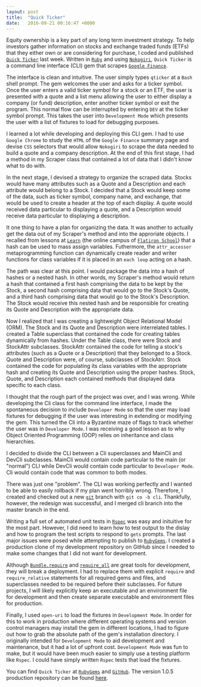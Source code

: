 ```yaml
---
layout: post
title:  "Quick Ticker"
date:   2016-09-21 00:16:47 +0000
---
```



Equity ownership is a key part of any long term investment strategy.  To help investors gather information on stocks and exchange traded funds (ETFs) that they either own or are considering for purchase, I coded and published [`Quick Ticker`](https://rubygems.org/gems/qticker) last week.  Written in [`Ruby`](https://www.ruby-lang.org/en/) and using [`Nokogiri`](https://rubygems.org/gems/nokogiri), `Quick Ticker` is a command line interface (CLI) gem that scrapes [`Google Finance`](https://www.google.com/finance).

The interface is clean and intuitive. The user simply types `qticker` at a `Bash` shell prompt.  The gem welcomes the user and asks for a ticker symbol.  Once the user enters a valid ticker symbol for a stock or an ETF, the user is presented with a quote and a list menu allowing the user to either display a company (or fund) description, enter another ticker symbol or exit the program.  This normal flow can be interrupted by entering `DEV` at the ticker symbol prompt.  This takes the user into `Development Mode` which presents the user with a list of fixtures to load for debugging purposes.

I learned a lot while developing and deploying this CLI gem.  I had to use `Google Chrome` to study the `HTML` of the `Google Finance` summary page and devise `CSS` selectors that would allow `Nokogiri` to scrape the data needed to build a quote and a company description.  At the end of this first stage, I had a method in my Scraper class that contained a lot of data that I didn't know what to do with.

In the next stage, I devised a strategy to organize the scraped data.  Stocks would have many attributes such as a Quote and a Description and each attribute would belong to a Stock.  I decided that a Stock would keep some of the data, such as ticker symbol, company name, and exchange, that would be used to create a header at the top of each display.  A quote would received data particular to displaying a quote, and a Description would receive data particular to displaying a description.  

It one thing to have a plan for organizing the data.  It was another to actually get the data out of my Scraper's method and into the approriate objects.  I recalled from lessons at [`Learn`](https://https://learn.co/lessons/welcome-to-learn-verified) (the online campus of [`Flatiron School`](https://flatironschool.com/)) that a hash can be used to mass assign variables.  Futhermore, the `attr_accessor` metaprogramming function can dynamically create reader and writer functions for class variables if it is placed in an `each loop` acting on a hash.

The path was clear at this point.  I would package the data into a hash of hashes or a nested hash.  In other words, my Scraper's method would return a hash that contained a first hash comprising the data to be kept by the Stock, a second hash comprising data that would go to the Stock's Quote, and a third hash comprising data that would go to the Stock's Description.  The Stock would receive this nested hash and be responsible for creating its Quote and Description with the appropriate data.

Now I realized that I was creating a lightweight Object Relational Model (ORM).  The Stock and its Quote and Description were interrelated tables.  I created a Table superclass that contained the code for creating tables dynamically from hashes.  Under the Table class, there were Stock and StockAttr subclasses.  StockAttr contained the code for telling a stock's attributes (such as a Quote or a Description) that they belonged to a Stock.  Quote and Description were, of course, subclasses of StockAtrr.  Stock contained the code for populating its class variables with the appropriate hash and creating its Quote and Description using the proper hashes.  Stock, Quote, and Description each contained methods that displayed data specific to each class.

I thought that the rough part of the project was over, and I was wrong.  While developing the Cli class for the command line interface, I made the spontaneous decision to include `Developer Mode` so that the user may load fixtures for debugging if the user was interesting in extending or modifying the gem.  This turned the Cli into a Byzantine maze of flags to track whether the user was in `Developer Mode`.  I was receiving a good lesson as to why Object Oriented Programming (OOP) relies on inheritance and class hierarchies.

I decided to divide the CLI between a Cli superclasses and MainCli and DevCli subclasses.  MainCli would contain code particular to the main (or "normal") CLI while DevCli would contain code particular to `Developer Mode`.  Cli would contain code that was common to both modes.

There was just one "problem".  The CLI was working perfectly and I wanted to be able to easily rollback if my plan went horribly wrong.  Therefore, I created and checked out a new [`git`](https://git-scm.com/) branch with `git co -b cli`.  Thankfully, however, the redesign was successful, and I merged cli branch into the master branch in the end.

Writing a full set of automated unit tests in [`Rspec`](https://rubygems.org/gems/respec) was easy and inituitive for the most part.  However, I did need to learn how to test output to the dislay and how to program the test scripts to respond to `gets` prompts.  The last major issues were posed while attempting to publish to [`RubyGems`](https://rubygems.org).  I created a production clone of my development repository on GitHub since I needed to make some changes that I did not want for development.

Although [`Bundle.require`](https://rubygems.org/gems/bundler) and [`require_all`](https://rubygems.org/gems/require_all) are great tools for development, they will break a deployment.  I had to replace them with explicit `require` and `require_relative` statements for all required gems and files, and superclasses needed to be required before their subclasses.  For future projects, I will likely explicitly keep an executable and an environment file for development and then create separate executable and environment files for production.

Finally, I used `open-uri` to load the fixtures in `Development Mode`.  In order for this to work in production where different operating systems and version control managers may install the gem in different locations, I had to figure out how to grab the absolute path of the gem's installation directory.  I originally intended for `Development Mode` to aid development and maintenance, but it had a lot of upfront cost.  `Development Mode` was fun to make, but it would have been much easier to simply use a testing platform like `Rspec`.  I could have simply written `Rspec` tests that load the fixtures.

You can find `Quick Ticker` at [`RubyGems`](https://rubygems.org/gems/qticker) and [`GitHub`](https://github.com/lair001/stocks-cli-gem).  The version 1.0.5 production repository can be found [here](https://github.com/lair001/qticker-1.0.5-production).


